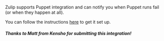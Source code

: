 Zulip supports Puppet integration and can notify you when Puppet
runs fail (or when they happen at all).

You can follow the instructions
[here](https://forge.puppetlabs.com/mbarr/puppet_zulip)
to get it set up.

##### Thanks to Matt from Kensho for submitting this integration!
